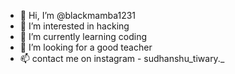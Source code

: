- 👋 Hi, I’m @blackmamba1231
- 👀 I’m interested in hacking
- 🌱 I’m currently learning coding
- 💞️ I’m looking for a good teacher
- 📫 contact me on instagram - sudhanshu_tiwary._

<!---
blackmamba1231/blackmamba1231 is a ✨ special ✨ repository because its `README.md` (this file) appears on your GitHub profile.
You can click the Preview link to take a look at your changes.
--->
